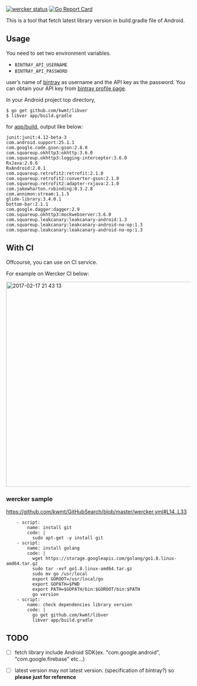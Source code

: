 [![wercker status](https://app.wercker.com/status/6d9e484f12bbb5152302b39e02593349/s/master "wercker status")](https://app.wercker.com/project/byKey/6d9e484f12bbb5152302b39e02593349)
[![Go Report Card](https://goreportcard.com/badge/github.com/kwmt/libver)](https://goreportcard.com/report/github.com/kwmt/libver)


This is a tool that fetch latest library version in build.gradle file of Android.


## Usage 

You need to set two environment variables.

* `BINTRAY_API_USERNAME`
* `BINTRAY_API_PASSWORD`

user’s name of [bintray](https://bintray.com)  as username and the API key as the password. You can obtain your API key from [bintray profile page](https://bintray.com/profile/edit).

In your Android project top directory, 

```
$ go get github.com/kwmt/libver
$ libver app/build.gradle
```

for [app/build](https://github.com/kwmt/libver/blob/master/testdata/app/build.gradle), output like below:
```
junit:junit:4.12-beta-3
com.android.support:25.1.1
com.google.code.gson:gson:2.8.0
com.squareup.okhttp3:okhttp:3.6.0
com.squareup.okhttp3:logging-interceptor:3.6.0
RxJava:2.0.6
RxAndroid:2.0.1
com.squareup.retrofit2:retrofit:2.1.0
com.squareup.retrofit2:converter-gson:2.1.0
com.squareup.retrofit2:adapter-rxjava:2.1.0
com.jakewharton.rxbinding:0.3.2.8
com.annimon:stream:1.1.5
glide-library:3.4.0.1
bottom-bar:2.1.1
com.google.dagger:dagger:2.9
com.squareup.okhttp3:mockwebserver:3.6.0
com.squareup.leakcanary:leakcanary-android:1.3
com.squareup.leakcanary:leakcanary-android-no-op:1.3
com.squareup.leakcanary:leakcanary-android-no-op:1.3
```

## With CI

Offcourse, you can use on CI service.

For example on Wercker CI below:

<img width="558" alt="2017-02-17 21 43 13" src="https://cloud.githubusercontent.com/assets/1450486/23065688/3282fe64-f55a-11e6-9ee9-ed76df8e3e62.png">

### wercker sample

https://github.com/kwmt/GitHubSearch/blob/master/wercker.yml#L14..L33


```
    - script:
        name: install git
        code: |
          sudo apt-get -y install git
    - script:
        name: install golang
        code: |
          wget https://storage.googleapis.com/golang/go1.8.linux-amd64.tar.gz
          sudo tar -xvf go1.8.linux-amd64.tar.gz
          sudo mv go /usr/local
          export GOROOT=/usr/local/go
          export GOPATH=$PWD
          export PATH=$GOPATH/bin:$GOROOT/bin:$PATH
          go version
    - script:
        name: check dependencies library version
        code: |
          go get github.com/kwmt/libver
          libver app/build.gradle
```

## TODO

- [ ] fetch library include Android SDK(ex. "com.google.android", "com.google.firebase" etc...)
- [ ] latest version may not latest version. (specification of bintray?) so **please just for reference**

